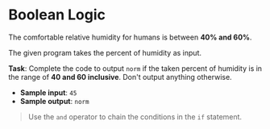 # Boolean Logic

The comfortable relative humidity for humans is between **40% and 60%**. 

The given program takes the percent of humidity as input.

**Task**: Complete the code to output `norm` if the taken percent of humidity is in the range of **40 and 60 inclusive**. Don't output anything otherwise.

- **Sample input**: `45`
- **Sample output**: `norm`

>Use the `and` operator to chain the conditions in the `if` statement.
